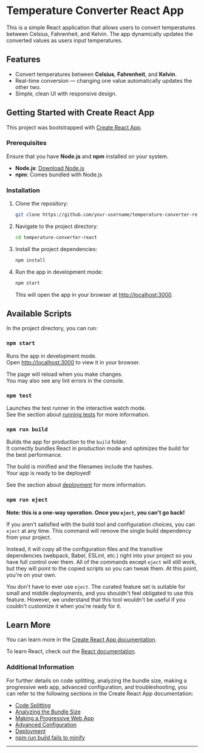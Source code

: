 # Temperature Converter React App

This is a simple React application that allows users to convert temperatures between Celsius, Fahrenheit, and Kelvin. The app dynamically updates the converted values as users input temperatures.

## Features

- Convert temperatures between **Celsius**, **Fahrenheit**, and **Kelvin**.
- Real-time conversion — changing one value automatically updates the other two.
- Simple, clean UI with responsive design.

## Getting Started with Create React App

This project was bootstrapped with [Create React App](https://github.com/facebook/create-react-app).

### Prerequisites

Ensure that you have **Node.js** and **npm** installed on your system.

- **Node.js**: [Download Node.js](https://nodejs.org/)
- **npm**: Comes bundled with Node.js

### Installation

1. Clone the repository:

   ```bash
   git clone https://github.com/your-username/temperature-converter-react.git
   ```

2. Navigate to the project directory:

   ```bash
   cd temperature-converter-react
   ```

3. Install the project dependencies:

   ```bash
   npm install
   ```

4. Run the app in development mode:

   ```bash
   npm start
   ```

   This will open the app in your browser at [http://localhost:3000](http://localhost:3000).

## Available Scripts

In the project directory, you can run:

### `npm start`

Runs the app in development mode.\
Open [http://localhost:3000](http://localhost:3000) to view it in your browser.

The page will reload when you make changes.\
You may also see any lint errors in the console.

### `npm test`

Launches the test runner in the interactive watch mode.\
See the section about [running tests](https://facebook.github.io/create-react-app/docs/running-tests) for more information.

### `npm run build`

Builds the app for production to the `build` folder.\
It correctly bundles React in production mode and optimizes the build for the best performance.

The build is minified and the filenames include the hashes.\
Your app is ready to be deployed!

See the section about [deployment](https://facebook.github.io/create-react-app/docs/deployment) for more information.

### `npm run eject`

**Note: this is a one-way operation. Once you `eject`, you can't go back!**

If you aren't satisfied with the build tool and configuration choices, you can `eject` at any time. This command will remove the single build dependency from your project.

Instead, it will copy all the configuration files and the transitive dependencies (webpack, Babel, ESLint, etc.) right into your project so you have full control over them. All of the commands except `eject` will still work, but they will point to the copied scripts so you can tweak them. At this point, you're on your own.

You don't have to ever use `eject`. The curated feature set is suitable for small and middle deployments, and you shouldn't feel obligated to use this feature. However, we understand that this tool wouldn't be useful if you couldn't customize it when you're ready for it.

## Learn More

You can learn more in the [Create React App documentation](https://facebook.github.io/create-react-app/docs/getting-started).

To learn React, check out the [React documentation](https://reactjs.org/).

### Additional Information

For further details on code splitting, analyzing the bundle size, making a progressive web app, advanced configuration, and troubleshooting, you can refer to the following sections in the Create React App documentation:

- [Code Splitting](https://facebook.github.io/create-react-app/docs/code-splitting)
- [Analyzing the Bundle Size](https://facebook.github.io/create-react-app/docs/analyzing-the-bundle-size)
- [Making a Progressive Web App](https://facebook.github.io/create-react-app/docs/making-a-progressive-web-app)
- [Advanced Configuration](https://facebook.github.io/create-react-app/docs/advanced-configuration)
- [Deployment](https://facebook.github.io/create-react-app/docs/deployment)
- [npm run build fails to minify](https://facebook.github.io/create-react-app/docs/troubleshooting#npm-run-build-fails-to-minify)


---